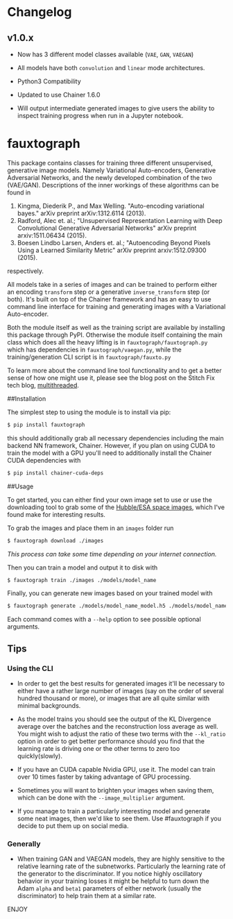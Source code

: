 # Changelog

## v1.0.x
* Now has 3 different model classes available (`VAE`, `GAN`, `VAEGAN`)

* All models have both `convolution` and `linear` mode architectures.

* Python3 Compatibility

* Updated to use Chainer 1.6.0

* Will output intermediate generated images to give users the ability to inspect training progress when run in a Jupyter notebook.



# fauxtograph
This package contains classes for training three different unsupervised, generative image models. Namely Variational Auto-encoders, Generative Adversarial Networks, and the newly developed combination of the two (VAE/GAN). Descriptions of the inner workings of these algorithms can be found in

1. Kingma, Diederik P., and Max Welling. "Auto-encoding variational bayes." arXiv preprint arXiv:1312.6114 (2013).
2. Radford, Alec et. al.; "Unsupervised Representation Learning with Deep Convolutional Generative Adversarial Networks" arXiv preprint arxiv:1511.06434 (2015).
3. Boesen Lindbo Larsen, Anders et. al.; "Autoencoding Beyond Pixels Using a Learned Similarity Metric" arXiv preprint arxiv:1512.09300 (2015).

respectively.


All models take in a series of images and can be trained to perform either an encoding `transform` step or a generative `inverse_transform` step (or both). It's built on top of the Chainer framework and has an easy to use command line interface for training and generating images with a Variational Auto-encoder. 

Both the module itself as well as the training script are available by installing this package through PyPI. Otherwise the module itself containing the main class which does all the heavy lifting is in  `fauxtograph/fauxtograph.py` which has dependencies in `fauxtograph/vaegan.py`, while the training/generation CLI script is in `fauxtograph/fauxto.py`

To learn more about the command line tool functionality and to get a better sense of how one might use it, please see the blog post on the Stitch Fix tech blog, [multithreaded](http://multithreaded.stitchfix.com/blog/2015/09/17/deep-style/).



##Installation

The simplest step to using the module is to install via pip:

```bash
$ pip install fauxtograph
```
this should additionally grab all necessary dependencies including the main backend NN framework, Chainer. However, if you plan on using CUDA to train the model with a GPU you'll need to additionally install the Chainer CUDA dependencies with

```bash
$ pip install chainer-cuda-deps
```

##Usage

To get started, you can either find your own image set to use or use the downloading tool to grab some of the [Hubble/ESA space images](https://www.spacetelescope.org/images/viewall/), which I've found make for interesting results. 

To grab the images and place them in an `images` folder run

```bash
$ fauxtograph download ./images
```

*This process can take some time depending on your internet connection.*

Then you can train a model and output it to disk with 
```bash
$ fauxtograph train ./images ./models/model_name 
```

Finally, you can generate new images based on your trained model with

```bash
$ fauxtograph generate ./models/model_name_model.h5 ./models/model_name_opt.h5 ./models/model_name_meta.h5 ./generated_images_folder
```
Each command comes with a `--help` option to see possible optional arguments. 



## Tips
### Using the CLI
* In order to get the best results for generated images it'll be necessary to either have a rather large number of images (say on the order of several hundred thousand or more), or images that are all quite similar with minimal backgrounds. 

* As the model trains you should see the output of the KL Divergence average over the batches and the reconstruction loss average as well. You might wish to adjust the ratio of these two terms with the `--kl_ratio` option in order to get better performance should you find that the learning rate is driving one or the other terms to zero too quickly(slowly).


* If you have an CUDA capable Nvidia GPU, use it. The model can train over 10 times faster by taking advantage of GPU processing. 

* Sometimes you will want to brighten your images when saving them, which can be done with the `--image_multiplier` argument. 

* If you manage to train a particularly interesting model and generate some neat images, then we'd like to see them. Use #fauxtograph if you decide to put them up on social media.

### Generally
* When training GAN and VAEGAN models, they are highly sensitive to the relative learning rate of the subnetworks. Particularly the learning rate of the generator to the discriminator. If you notice highly oscillatory behavior in your training losses it might be helpful to turn down the Adam `alpha` and `beta1` parameters of either network (usually the discriminator) to help train them at a similar rate.


ENJOY